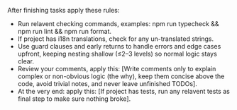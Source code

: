 After finishing tasks apply these rules: 

- Run relavent checking commands, examples: npm run typecheck && npm run lint && npm run format.
- If project has i18n translations, check for any un-translated strings.
- Use guard clauses and early returns to handle errors and edge cases upfront, keeping nesting shallow (≤2–3 levels) so normal logic stays clear.
- Review your comments, apply this: [Write comments only to explain complex or non-obvious logic (the why), keep them concise above the code, avoid trivial notes, and never leave unfinished TODOs].
- At the very end: apply this: [If project has tests, run any relavent tests as final step to make sure nothing broke].
